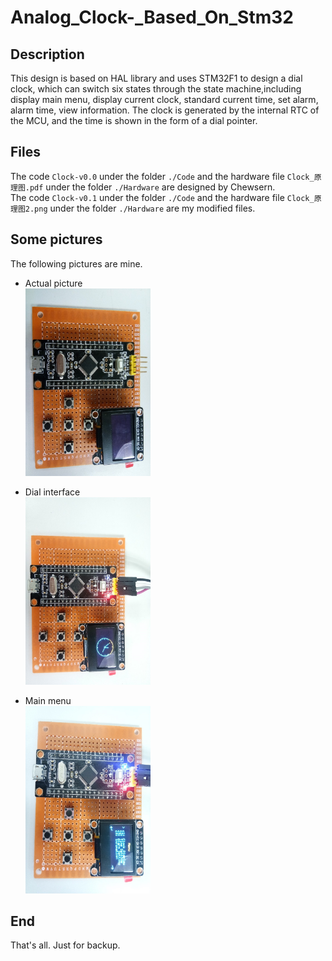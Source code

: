 # Analog_Clock-_Based_On_Stm32

## Description
This design is based on HAL library and uses STM32F1 to design a dial clock, which can switch six states through the state machine,including display main menu, display current clock, standard current time, set alarm, alarm time, view information. The clock is generated by the internal RTC of the MCU, and the time is shown in the form of a dial pointer.

## Files
The code ``Clock-v0.0`` under the folder ``./Code`` and the hardware file ``Clock_原理图.pdf`` under the folder ``./Hardware`` are designed by Chewsern.  
The code ``Clock-v0.1`` under the folder ``./Code`` and the hardware file ``Clock_原理图2.png`` under the folder ``./Hardware`` are my modified files.

## Some pictures
The following pictures are mine.  
* Actual picture  
  <img src="./images/real0.jpg" width="200" height="300" alt="real0"/><br/>
  
* Dial interface  
  <img src="./images/real1.jpg" width="200" height="300" alt="real1"/><br/>

* Main menu  
  <img src="./images/real2.jpg" width="200" height="300" alt="real2"/><br/> 

## End
That's all. Just for backup.
